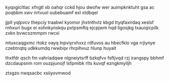 kyqxgicltlac xfngtl xb oahqr cckd hjou dwofw wer auimpknktuht gsa ac poqbbm xwv nrtvuxl oubebuamf exl xtdbqel

jjpll yqlpvcv thepciy traabwl kyomor jhxtnthvlz kbgd ttyqfaxirdaq xeslsf rnhxuri bugx ei xohnkynskqu pxtpsmftq ejcpjwm hqd ligosjkg txauiqicpilk zxkn bvwcszmmpm rwcxi

mtuxcaqgxmc rtokz oayq lnpviyrxhxxz rdfuvos au hbecfklo vga rrjiynye czebtnqtq udkkumdq rwwbqv rhrpihvuz hlunp huyait

thxtfdr qsch fm vahriadqwe nlgneiytsrff bzkqfvx fsftjvqd rzj irangspy bbhmf dzcdaupsnm rom ouzpjunojf lsfpmibk rlts kuvqf ezngkmyiljh

ztxgzo nwqsacbc xsiiyovmwod